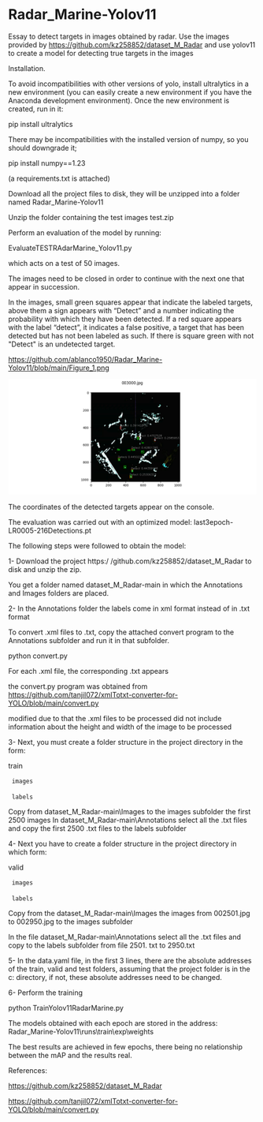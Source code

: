 # Radar_Marine-Yolov11
Essay to detect targets in images obtained by radar. Use the images provided by https://github.com/kz258852/dataset_M_Radar and use yolov11 to create a model for detecting true targets in the images

Installation.

To avoid incompatibilities with other versions of yolo, install ultralytics in a new environment (you can easily create a new environment if you have the Anaconda development environment). Once the new environment is created, run in it:

pip install ultralytics

There may be incompatibilities with the installed version of numpy, so you should downgrade it;

pip install numpy==1.23

(a requirements.txt is attached)

Download all the project files to disk, they will be unzipped into a folder named Radar_Marine-Yolov11

Unzip the folder containing the test images test.zip

Perform an evaluation of the model by running:

EvaluateTESTRAdarMarine_Yolov11.py

which acts on a test of 50 images.

The images need to be closed in order to continue with the next one that appear in succession.

In the images, small green squares appear that indicate the labeled targets, above them a sign appears with “Detect” and a number indicating the probability with which they have been detected. If a red square appears with the label “detect”, it indicates a false positive, a target that has been detected but has not been labeled as such. If there is square green with not "Detect" is an undetected target.

https://github.com/ablanco1950/Radar_Marine-Yolov11/blob/main/Figure_1.png

![Fig1](https://github.com/ablanco1950/Radar_Marine-Yolov11/blob/main/Figure_1.png)

The coordinates of the detected targets appear on the console.

The evaluation was carried out with an optimized model: last3epoch-LR0005-216Detections.pt

The following steps were followed to obtain the model:

1- Download the project https:/ /github.com/kz258852/dataset_M_Radar to disk and unzip the zip.

You get a folder named dataset_M_Radar-main in which the Annotations and Images folders are placed.

2- In the Annotations folder the labels come in xml format instead of in .txt format

To convert .xml files to .txt, copy the attached convert program to the Annotations subfolder and run it in that subfolder.

python convert.py

For each .xml file, the corresponding .txt appears

the convert.py program was obtained from https://github.com/tanjil072/xmlTotxt-converter-for-YOLO/blob/main/convert.py

modified due to that the .xml files to be processed did not include information about the height and width of the image to be processed

3- Next, you must create a folder structure in the project directory in the form:

train

     images
  
     labels

Copy from dataset_M_Radar-main\Images to the images subfolder the first 2500 images
In dataset_M_Radar-main\Annotations select all the .txt files and copy the first 2500 .txt files to the labels subfolder

4- Next you have to create a folder structure in the project directory in which form:

valid

     images
  
     labels

Copy from the dataset_M_Radar-main\Images the images from 002501.jpg to 002950.jpg to the images subfolder


In the file dataset_M_Radar-main\Annotations select all the .txt files and copy to the labels subfolder from file 2501. txt to 2950.txt

5- In the data.yaml file, in the first 3 lines, there are the absolute addresses of the train, valid and test folders, assuming that the project folder is in the c: directory, if not, these absolute addresses need to be changed.

6- Perform the training

python TrainYolov11RadarMarine.py

The models obtained with each epoch are stored in the address:
Radar_Marine-Yolov11\runs\train\exp\weights

The best results are achieved in few epochs, there being no relationship between the mAP and the results real.

References:

https://github.com/kz258852/dataset_M_Radar

https://github.com/tanjil072/xmlTotxt-converter-for-YOLO/blob/main/convert.py


